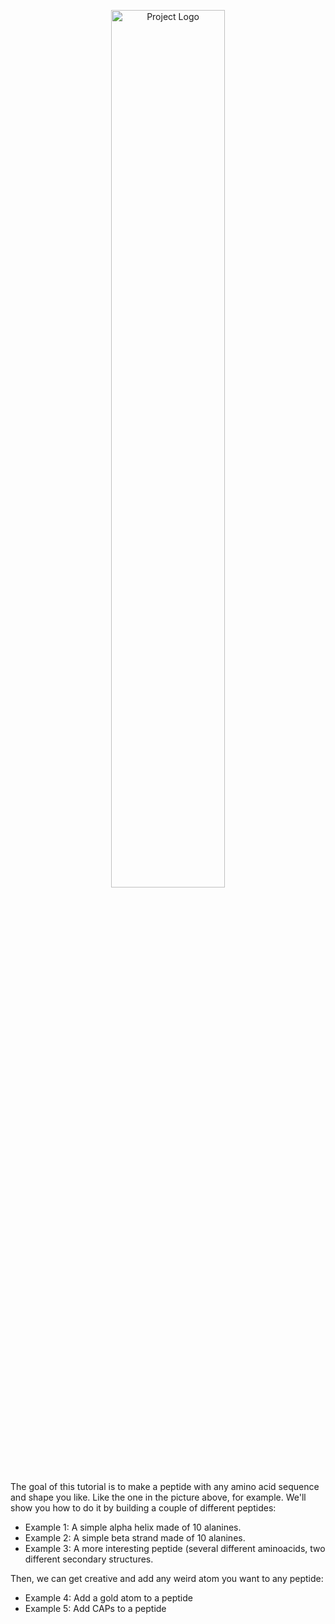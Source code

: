 
<p align="center">
  <img src="[https://github.com/username/repository-name/blob/main/logo.png](https://github.com/MoMS-MMSB/How-to-build-peptides/blob/main/peptide.png)" alt="Project Logo" width="60%"/>
</p>

The goal of this tutorial is to make a peptide with any amino acid sequence and shape you like. Like the one in the picture above, for example. We'll show you how to do it by building a couple of different peptides:

* Example 1: A simple alpha helix made of 10 alanines.
* Example 2: A simple beta strand made of 10 alanines.
* Example 3: A more interesting peptide (several different aminoacids, two different secondary structures.

Then, we can get creative and add any weird atom you want to any peptide:

* Example 4: Add a gold atom to a peptide
* Example 5: Add CAPs to a peptide

